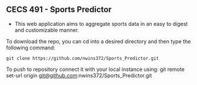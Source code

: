 ## CECS 491 - Sports Predictor

- This web application aims to aggregate sports data in an easy to digest and customizable manner.

To download the repo, you can cd into a desired directory and then type the following command:

```
git clone https://github.com/nwins372/Sports_Predictor.git
```

To push to repository connect it with your local instance using:
git remote set-url origin git@github.com:nwins372/Sports_Predictor.git
